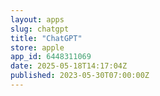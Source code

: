 ```yaml
---
layout: apps
slug: chatgpt
title: "ChatGPT"
store: apple
app_id: 6448311069
date: 2025-05-18T14:17:04Z
published: 2023-05-30T07:00:00Z
---
```

